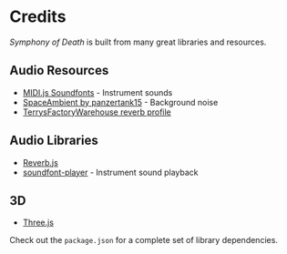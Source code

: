 # Credits
*Symphony of Death* is built from many great libraries and resources.

## Audio Resources
- [MIDI.js Soundfonts](https://github.com/gleitz/midi-js-soundfonts) - Instrument sounds
- [SpaceAmbient by panzertank15](https://www.freesound.org/people/panzertank15/sounds/158733/?page=1) - Background noise
- [TerrysFactoryWarehouse reverb profile](http://www.openairlib.net/auralizationdb/content/terrys-factory-warehouse)

## Audio Libraries
- [Reverb.js](http://reverbjs.org/) 
- [soundfont-player](https://github.com/danigb/soundfont-player) - Instrument sound playback

## 3D
- [Three.js](http://threejs.org/)


Check out the `package.json` for a complete set of library dependencies.

